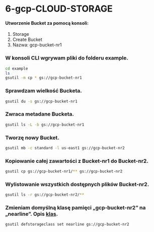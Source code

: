 # 6-gcp-CLOUD-STORAGE

#### Utworzenie Bucket za pomocą konsoli:
1. Storage
2. Create Bucket
3. Nazwa: gcp-bucket-nr1

### W konsoli CLI wgrywam pliki do folderu example.

```bash
cd example
ls
gsutil -m cp * gs://gcp-bucket-nr1
```
### Sprawdzam wielkość Bucketa.

```bash
gsutil du -s gs://gcp-bucket-nr1
```
### Zwraca metadane Bucketa.

```bash
gsutil ls -L -b gs://gcp-bucket-nr1
```

### Tworzę nowy Bucket.

```bash
gsutil mb -c standard -l us-east1 gs://gcp-bucket-nr2
```

### Kopiowanie całej zawartości z Bucket-nr1 do Bucket-nr2.

```bash
gsutil cp gs://gcp-bucket-nr1/** gs://gcp-bucket-nr2
```

### Wylistowanie wszystkich dostępnych plików Bucket-nr2.

```bash
gsutil ls -r gs://gcp-bucket-nr2/**
```

### Zmieniam domyślną klasę pamięci „gcp-bucket-nr2” na „nearline”. Opis [klas](https://cloud.google.com/storage/docs/storage-classes). 

```bash
gsutil defstorageclass set nearline gs://gcp-bucket-nr2
```
